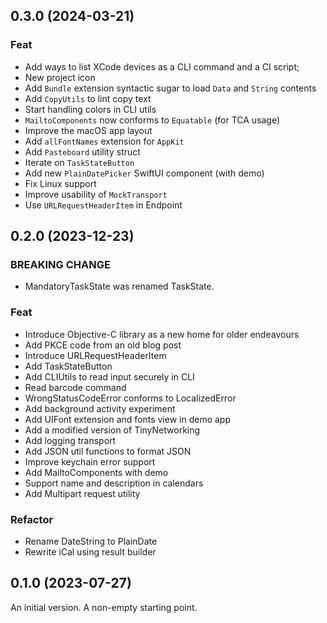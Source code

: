 ## 0.3.0 (2024-03-21)

### Feat

- Add ways to list XCode devices as a CLI command and a CI script;
- New project icon
- Add `Bundle` extension syntactic sugar to load `Data` and `String` contents
- Add `CopyUtils` to lint copy text
- Start handling colors in CLI utils
- `MailtoComponents` now conforms to `Equatable` (for TCA usage)
- Improve the macOS app layout
- Add `allFontNames` extension for `AppKit`
- Add `Pasteboard` utility struct
- Iterate on `TaskStateButton`
- Add new `PlainDatePicker` SwiftUI component (with demo)
- Fix Linux support
- Improve usability of `MockTransport`
- Use `URLRequestHeaderItem` in Endpoint

## 0.2.0 (2023-12-23)

### BREAKING CHANGE

- MandatoryTaskState was renamed TaskState.

### Feat

- Introduce Objective-C library as a new home for older endeavours
- Add PKCE code from an old blog post
- Introduce URLRequestHeaderItem
- Add TaskStateButton
- Add CLIUtils to read input securely in CLI
- Read barcode command
- WrongStatusCodeError conforms to LocalizedError
- Add background activity experiment
- Add UIFont extension and fonts view in demo app
- Add a modified version of TinyNetworking
- Add logging transport
- Add JSON util functions to format JSON
- Improve keychain error support
- Add MailtoComponents with demo
- Support name and description in calendars
- Add Multipart request utility

### Refactor

- Rename DateString to PlainDate
- Rewrite iCal using result builder

## 0.1.0 (2023-07-27)

An initial version. A non-empty starting point.
